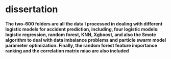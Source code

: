 # dissertation


#### The two-600 folders are all the data I processed in dealing with different logistic models for accident prediction, including, four logistic models: logistic regression, random forest, KNN, Xgboost, and also the Smote algorithm to deal with data imbalance problems and particle swarm model parameter optimization. Finally, the random forest feature importance ranking and the correlation matrix miao are also included

